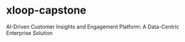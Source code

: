 # xloop-capstone
AI-Driven Customer Insights and Engagement Platform: A Data-Centric Enterprise Solution
